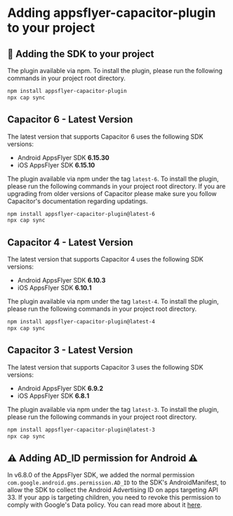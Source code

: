 # Adding appsflyer-capacitor-plugin to your project

## 📲 Adding the SDK to your project

The plugin available via npm. To install the plugin, please run the following commands in your project root directory.
 ```bash  
 npm install appsflyer-capacitor-plugin  
 npx cap sync  
 ```

## <a id="cap6"> Capacitor 6 - Latest Version
The latest version that supports Capacitor 6 uses the following SDK versions:
- Android AppsFlyer SDK **6.15.30**
- iOS AppsFlyer SDK **6.15.10**

The plugin available via npm under the tag `latest-6`. To install the plugin, please run the following commands in your project root directory. If you are upgrading from older versions of Capacitor please make sure you follow Capacitor's documentation regarding updatings.

 ```bash  
 npm install appsflyer-capacitor-plugin@latest-6
 npx cap sync  
 ```

## <a id="cap4"> Capacitor 4 - Latest Version
The latest version that supports Capacitor 4 uses the following SDK versions:
- Android AppsFlyer SDK **6.10.3️**
- iOS AppsFlyer SDK **6.10.1️**

The plugin available via npm under the tag `latest-4`. To install the plugin, please run the following commands in your project root directory.

 ```bash  
 npm install appsflyer-capacitor-plugin@latest-4
 npx cap sync  
 ```


## <a id="cap3"> Capacitor 3 - Latest Version
The latest version that supports Capacitor 3 uses the following SDK versions: 
- Android AppsFlyer SDK **6.9.2️**
- iOS AppsFlyer SDK **6.8.1️**

The plugin available via npm under the tag `latest-3`. To install the plugin, please run the following commands in your project root directory.

 ```bash  
 npm install appsflyer-capacitor-plugin@latest-3
 npx cap sync  
 ```

## ⚠️ Adding AD_ID permission for Android ⚠️
In v6.8.0 of the AppsFlyer SDK, we added the normal permission `com.google.android.gms.permission.AD_ID` to the SDK's AndroidManifest, 
to allow the SDK to collect the Android Advertising ID on apps targeting API 33.
If your app is targeting children, you need to revoke this permission to comply with Google's Data policy.
You can read more about it [here](https://dev.appsflyer.com/hc/docs/install-android-sdk#the-ad_id-permission).
